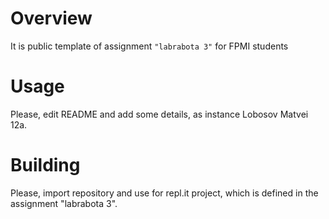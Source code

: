 # Overview

It is public template of assignment `"labrabota 3"` for FPMI students

# Usage

Please, edit README and add some details, as instance Lobosov Matvei 12a.

# Building

Please, import repository and use for repl.it project, which is defined in the assignment "labrabota 3".
